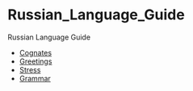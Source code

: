# Russian_Language_Guide
Russian Language Guide

* [Cognates](https://github.com/robertjliguori/Russian_Language_Guide/blob/master/cognates.md)
* [Greetings](https://github.com/robertjliguori/Russian_Language_Guide/blob/master/greetings.md)
* [Stress](https://github.com/robertjliguori/Russian_Language_Guide/blob/master/stress.md)
* [Grammar](https://github.com/robertjliguori/Russian_Language_Guide/blob/master/grammar.md)

